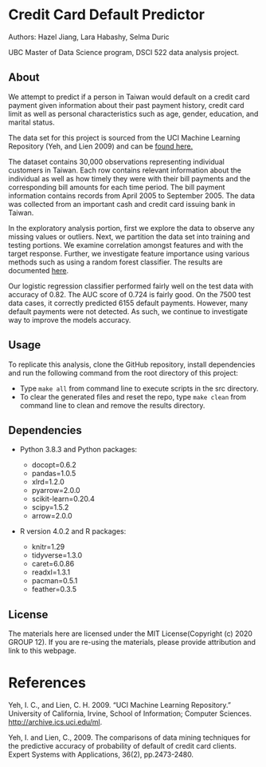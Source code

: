 # Credit Card Default Predictor
Authors: Hazel Jiang, Lara Habashy, Selma Duric

UBC Master of Data Science program, DSCI 522 data analysis project.

## About
We attempt to predict if a person in Taiwan would default on a credit card payment given information about their past payment history, credit card limit as well as personal characteristics such as age, gender, education, and marital status.

The data set for this project is sourced from the UCI Machine Learning Repository (Yeh, and Lien 2009) and can be [found here.](http://archive.ics.uci.edu/ml/datasets/default+of+credit+card+clients)

The dataset contains 30,000 observations representing individual customers in Taiwan. Each row contains relevant information about the individual as well as how timely they were with their bill payments and  the corresponding bill amounts for each time period. The bill payment information contains records from April 2005 to September 2005. The data was collected from an important cash and credit card issuing bank in Taiwan.

In the exploratory analysis portion, first we explore the data to observe any missing values or outliers. Next, we partition the data set into training and testing portions. We examine correlation amongst features and with the target response. Further, we investigate feature importance using various methods such as using a random forest classifier. The results are documented [here](https://github.com/HazelJJJ/DSCI522_group_12/blob/main/src/project_eda.md).

Our logistic regression classifier performed fairly well on the test data with accuracy of 0.82. The AUC score of 0.724 is fairly good. On the 7500 test data cases, it correctly predicted 6155 default payments. However, many default payments were not detected. As such, we continue to investigate way to improve the models accuracy.

## Usage
To replicate this analysis, clone the GitHub repository, install dependencies and run the following command from the root directory of this project:

- Type `make all` from command line to execute scripts in the src directory.
- To clear the generated files and reset the repo, type `make clean` from command line to clean and remove the results directory.

## Dependencies
- Python 3.8.3 and Python packages:
    - docopt=0.6.2
    - pandas=1.0.5
    - xlrd=1.2.0
    - pyarrow=2.0.0
    - scikit-learn=0.20.4
    - scipy=1.5.2
    - arrow=2.0.0
    
- R version 4.0.2 and R packages:
    - knitr=1.29
    - tidyverse=1.3.0
    - caret=6.0.86
    - readxl=1.3.1
    - pacman=0.5.1
    - feather=0.3.5

## License
The materials here are licensed under the MIT License(Copyright (c) 2020 GROUP 12). If you are re-using the materials, please provide attribution and link to this webpage. 

# References
Yeh, I. C., and Lien, C. H. 2009. “UCI Machine Learning Repository.” University of California, Irvine, School of Information; Computer Sciences. http://archive.ics.uci.edu/ml.

Yeh, I. and Lien, C., 2009. The comparisons of data mining techniques for the predictive accuracy of probability of default of credit card clients. Expert Systems with Applications, 36(2), pp.2473-2480.
